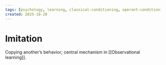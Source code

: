 ```yaml
---
tags: [psychology, learning, classical-conditioning, operant-conditioning, observational-learning, cognition]
created: 2025-10-20
---
```

# Imitation

Copying another’s behavior; central mechanism in [[Observational learning]].
